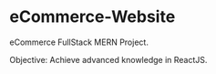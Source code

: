 # eCommerce-Website

eCommerce FullStack MERN Project.

Objective: Achieve advanced knowledge in ReactJS.
